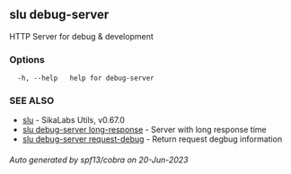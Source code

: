## slu debug-server

HTTP Server for debug & development

### Options

```
  -h, --help   help for debug-server
```

### SEE ALSO

* [slu](slu.md)	 - SikaLabs Utils, v0.67.0
* [slu debug-server long-response](slu_debug-server_long-response.md)	 - Server with long response time
* [slu debug-server request-debug](slu_debug-server_request-debug.md)	 - Return request degbug information

###### Auto generated by spf13/cobra on 20-Jun-2023
